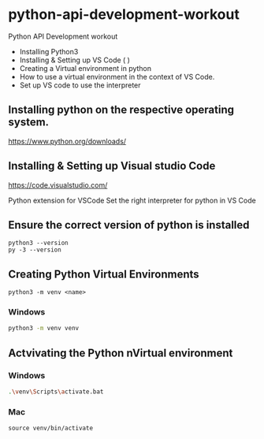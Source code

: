 # python-api-development-workout
Python API Development workout

* Installing Python3
* Installing & Setting up VS Code
( )
* Creating a Virtual environment in python
* How to use a virtual environment in the context of VS Code.
* Set up VS code to use the interpreter


## Installing python on the respective operating system.

https://www.python.org/downloads/


## Installing & Setting up Visual studio Code
https://code.visualstudio.com/

Python extension for VSCode
Set the right interpreter for python in VS Code

## Ensure the correct version of python is installed

```
python3 --version
py -3 --version
```

## Creating Python Virtual Environments

```
python3 -m venv <name>
```

### Windows
```bash
python3 -m venv venv
```

## Actvivating the Python nVirtual environment


### Windows 
```bash
.\venv\Scripts\activate.bat
```

### Mac
```
source venv/bin/activate
```